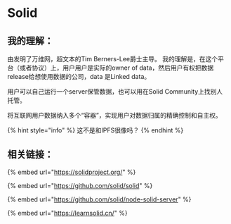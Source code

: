 # Solid

## 我的理解：

由发明了万维网，超文本的Tim Berners-Lee爵士主导。 我的理解是，在这个平台（或者协议）上，用户用户是实际的owner of data，然后用户有权把数据release给想使用数据的公司，data 是Linked data。

用户可以自己运行一个server保管数据，也可以用在Solid Community上找别人托管。

将互联网用户数据纳入多个“容器”，实现用户对数据归属的精确控制和自主权。

{% hint style="info" %}
这不是和IPFS很像吗？ 
{% endhint %}



## 相关链接：

{% embed url="https://solidproject.org/" %}

{% embed url="https://github.com/solid/solid" %}

{% embed url="https://github.com/solid/node-solid-server" %}

{% embed url="https://learnsolid.cn/" %}




